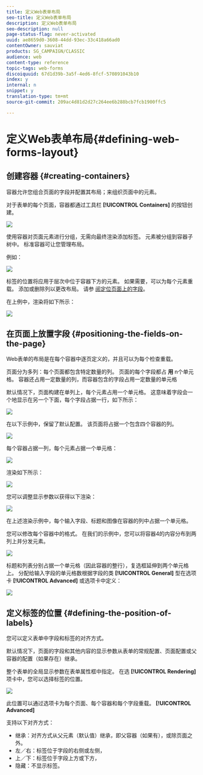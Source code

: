```yaml
---
title: 定义Web表单布局
seo-title: 定义Web表单布局
description: 定义Web表单布局
seo-description: null
page-status-flag: never-activated
uuid: ae8659d0-3608-44dd-93ec-33c418a66ad0
contentOwner: sauviat
products: SG_CAMPAIGN/CLASSIC
audience: web
content-type: reference
topic-tags: web-forms
discoiquuid: 67d1d39b-3a5f-4ed6-8fcf-570891043b10
index: y
internal: n
snippet: y
translation-type: tm+mt
source-git-commit: 209ac4d81d2d27c264ee6b288bcb7fcb1900ffc5

---
```



# 定义Web表单布局{#defining-web-forms-layout}

## 创建容器 {#creating-containers}

容器允许您组合页面的字段并配置其布局；来组织页面中的元素。

对于表单的每个页面，容器都通过工具栏 **[!UICONTROL Containers]** 的按钮创建。

![](assets/s_ncs_admin_survey_containers_add.png)

使用容器对页面元素进行分组，无需向最终渲染添加标签。 元素被分组到容器子树中。 标准容器可让您管理布局。

例如：

![](assets/s_ncs_admin_survey_containers_std_arbo.png)

标签的位置将应用于层次中位于容器下方的元素。 如果需要，可以为每个元素重载。 添加或删除列以更改布局。 请参 [阅定位页面上的字段](#positioning-the-fields-on-the-page)。

在上例中，渲染将如下所示：

![](assets/s_ncs_admin_survey_containers_std_ex.png)

## 在页面上放置字段 {#positioning-the-fields-on-the-page}

Web表单的布局是在每个容器中逐页定义的，并且可以为每个检查重载。

页面分为多列：每个页面都包含特定数量的列。 页面的每个字段都占 **用** n个单元格。 容器还占用一定数量的列，而容器包含的字段占用一定数量的单元格

默认情况下，页面构建在单列上，每个元素占用一个单元格。 这意味着字段会一个地显示在另一个下面，每个字段占据一行，如下所示：

![](assets/s_ncs_admin_survey_container_ex.png)

在以下示例中，保留了默认配置。 该页面将占据一个包含四个容器的列。

![](assets/s_ncs_admin_survey_container_ex0.png)

每个容器占据一列，每个元素占据一个单元格：

![](assets/s_ncs_admin_survey_container_ex0a.png)

渲染如下所示：

![](assets/s_ncs_admin_survey_container_ex0_rend.png)

您可以调整显示参数以获得以下渲染：

![](assets/s_ncs_admin_survey_container_ex1_rend.png)

在上述渲染示例中，每个输入字段、标题和图像在容器的列中占据一个单元格。

您可以修改每个容器中的格式。 在我们的示例中，您可以将容器4的内容分布到两列上并分发元素。

![](assets/s_ncs_admin_survey_container_ex2_rend.png)

标题和列表分别占据一个单元格（因此容器的整行），复选框延伸到两个单元格上。 分配给输入字段的单元格数根据字段的类 **[!UICONTROL General]** 型在选项卡 **[!UICONTROL Advanced]** 或选项卡中定义：

![](assets/s_ncs_admin_survey_container_ex2.png)

## 定义标签的位置 {#defining-the-position-of-labels}

您可以定义表单中字段和标签的对齐方式。

默认情况下，页面的字段和其他内容的显示参数从表单的常规配置、页面配置或父容器的配置（如果存在）继承。

整个表单的全局显示参数在表单属性框中指定。 在选 **[!UICONTROL Rendering]** 项卡中，您可以选择标签的位置。

![](assets/s_ncs_admin_survey_label_position.png)

此位置可以通过选项卡为每个页面、每个容器和每个字段重载。 **[!UICONTROL Advanced]**

支持以下对齐方式：

* 继承：对齐方式从父元素（默认值）继承，即父容器（如果有），或除页面之外。
* 左／右：标签位于字段的右侧或左侧，
* 上／下：标签位于字段上方或下方，
* 隐藏：不显示标签。


